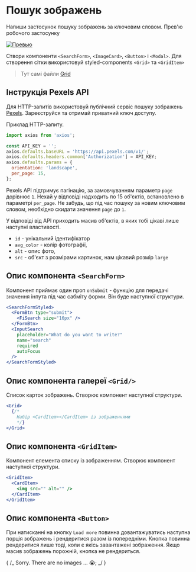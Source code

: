 # Пошук зображень

Напиши застосунок пошуку зображень за ключовим словом. Прев'ю робочого
застосунку

[![Превью](https://i.gyazo.com/76384ee7d41664406ee52acb77351f07.jpg)](https://gyazo.com/76384ee7d41664406ee52acb77351f07)

Створи компоненти `<SearchForm>`, `<ImageCard>`, `<Button>` і `<Modal>`. Для
створення сітки використовуй styled-components `<Grid>` та `<GridItem>`

> Тут самі файли [Grid](./src/components/Grid/Grid.styled.jsx)

## Інструкція Pexels API

Для HTTP-запитів використовуй публічний сервіс пошуку зображень
[ Pexels](https://www.pexels.com/api/documentation/). Зареєструйся та отримай
приватний ключ доступу.

Приклад HTTP-запиту.

```js
import axios from 'axios';

const API_KEY = '';
axios.defaults.baseURL = 'https://api.pexels.com/v1/';
axios.defaults.headers.common['Authorization'] = API_KEY;
axios.defaults.params = {
  orientation: 'landscape',
  per_page: 15,
};
```

Pexels API підтримує пагінацію, за замовчуванням параметр `page` дорівнює `1`.
Нехай у відповіді надходить по 15 об'єктів, встановлено в параметрі `per_page`.
Не забудь, що під час пошуку за новим ключовим словом, необхідно скидати
значення `page` до `1`.

У відповіді від API приходить масив об'єктів, в яких тобі цікаві лише наступні
властивості.

- `id` - унікальний ідентифікатор
- `avg_color` - колір фотографії,
- `alt` - опис фото,
- `src` - об'єкт з розмірами картинок, нам цікавий розмір `large`

## Опис компонента `<SearchForm>`

Компонент приймає один проп `onSubmit` - функцію для передачі значення інпута
під час сабміту форми. Він буде наступної структури.

```jsx
<SearchFormStyled>
  <FormBtn type="submit">
    <FiSearch size="16px" />
  </FormBtn>
  <InputSearch
    placeholder="What do you want to write?"
    name="search"
    required
    autoFocus
  />
</SearchFormStyled>
```

## Опис компонента галереї `<Grid/>`

Список карток зображень. Створює компонент наступної структури.

```jsx
<Grid>
  {/*
    Набір <CardItem></CardItem> із зображеннями
    */}
</Grid>
```

## Опис компонента `<GridItem>`

Компонент елемента списку із зображенням. Створює компонент наступної структури.

```jsx
<GridItem>
  <CardItem>
    <img src="" alt="" />
  </CardItem>
</GridItem>
```

## Опис компонента `<Button>`

При натисканні на кнопку `Load more` повинна довантажуватись наступна порція
зображень і рендеритися разом із попередніми. Кнопка повинна рендеритися лише
тоді, коли є якісь завантажені зображення. Якщо масив зображень порожній, кнопка
не рендериться.

{ /_ <Text textAlign="center">Sorry. There are no images ... 😭</Text>; _/ }
